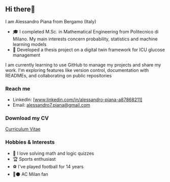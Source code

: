 ## Hi there👋

I am Alessandro Piana from Bergamo (Italy)
- 🎓 I completed M.Sc. in Mathematical Engineering from Politecnico di Milano. My main interests concern probability, statistics and machine learning models
- 💼 Developed a thesis project on a digital twin framework for ICU glucose management

I am currently learning to use GitHub to manage my projects and share my work. I'm exploring features like version control, documentation with READMEs, and collaborating on public repositories

### Reach me
- LinkedIn: [www.linkedin.com/in/alessandro-piana-a87868211]
- Email: alessandro7.piana@gmail.com

### Download my CV
[Curriculum Vitae](./CurriculumVitae.pdf)

### Hobbies & Interests
- 🧮 I love solving math and logic quizzes
- 🏆 Sports enthusiast
- ⚽ I've played football for 14 years
- 🔴⚫ AC Milan fan

<!--
**alepiana/alepiana** is a ✨ _special_ ✨ repository because its `README.md` (this file) appears on your GitHub profile.

Here are some ideas to get you started:

- 🔭 I’m currently working on ...
- 🌱 I’m currently learning ...
- 👯 I’m looking to collaborate on ...
- 🤔 I’m looking for help with ...
- 💬 Ask me about ...
- 📫 How to reach me: ...
- 😄 Pronouns: ...
- ⚡ Fun fact: ...
-->
